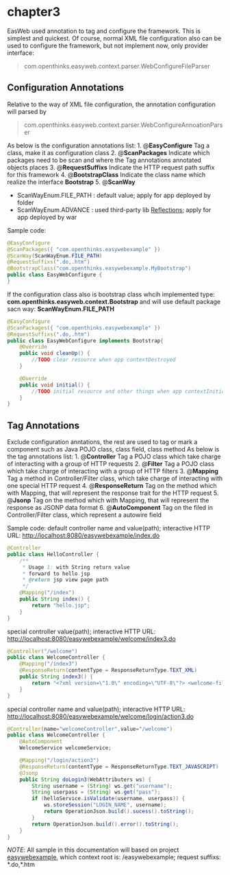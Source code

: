 # chapter3

EasWeb used annotation to tag and configure the framework. This is simplest and quickest. Of course, normal XML file configuration also can be used to configure the framework, but not implement now, only provider interface:

> com.openthinks.easyweb.context.parser.WebConfigureFileParser

## Configuration Annotations

Relative to the way of XML file configuration, the annotation configuration will parsed by

> com.openthinks.easyweb.context.parser.WebConfigureAnnoationParser

As below is the configuration annotations list: 1. @**EasyConfigure** Tag a class, make it as configuration class 2. @**ScanPackages** Indicate which packages need to be scan and where the Tag annotations annotated objects places 3. @**RequestSuffixs** Indicate the HTTP request path suffix for this framework 4. @**BootstrapClass** Indicate the class name which realize the interface **Bootstrap** 5. @**ScanWay**

* ScanWayEnum.FILE\_PATH : default value; apply for app deployed by folder
* ScanWayEnum.ADVANCE : used third-party lib [Reflections](https://github.com/ronmamo/reflections); apply for app deployed by war

Sample code:

```java
@EasyConfigure
@ScanPackages({ "com.openthinks.easywebexample" })
@ScanWay(ScanWayEnum.FILE_PATH)
@RequestSuffixs(".do,.htm")
@BootstrapClass("com.openthinks.easywebexample.MyBootstrap")
public class EasyWebConfigure {
}
```

If the configuration class also is bootstrap class whcih implemented type: **com.openthinks.easyweb.context.Bootstrap** and will use default package sacn way: **ScanWayEnum.FILE\_PATH**

```java
@EasyConfigure
@ScanPackages({ "com.openthinks.easywebexample" })
@RequestSuffixs(".do,.htm")
public class EasyWebConfigure implements Bootstrap{
    @Override
    public void cleanUp() {
        //TODO clear resource when app contextDestroyed
    }

    @Override
    public void initial() {
        //TODO initial resource and other things when app contextInitialized
    }
}
```

## Tag Annotations

Exclude configuration anntations, the rest are used to tag or mark a component such as Java POJO class, class field, class method As below is the tag annotations list: 1. @**Controller** Tag a POJO class which take charge of interacting with a group of HTTP requests 2. @**Filter** Tag a POJO class which take charge of interacting with a group of HTTP filters 3. @**Mapping** Tag a method in Controller/Filter class, which take charge of interacting with one special HTTP request 4. @**ResponseReturn** Tag on the method which with Mapping, that will represent the response trait for the HTTP request 5. @**Jsonp** Tag on the method which with Mapping, that will represent the response as JSONP data format 6. @**AutoComponent** Tag on the filed in Controller/Filter class, which represent a autowire field

Sample code: default controller name and value\(path\); interactive HTTP URL: [http://localhost:8080/easywebexample/index.do](http://localhost:8080/easywebexample/index.do)

```java
@Controller
public class HelloController {
    /**
     * Usage 1: with String return value
     * forward to hello.jsp
     * @return jsp view page path
     */
    @Mapping("/index")
    public String index() {
        return "hello.jsp";
    }
}
```

special controller value\(path\); interactive HTTP URL: [http://localhost:8080/easywebexample/welcome/index3.do](http://localhost:8080/easywebexample/welcome/index3.do)

```java
@Controller("/welcome")
public class WelcomeController {
    @Mapping("/index3")
    @ResponseReturn(contentType = ResponseReturnType.TEXT_XML)
    public String index3() {
        return "<?xml version=\"1.0\" encoding=\"UTF-8\"?> <welcome-file-list><welcome-file>index.do</welcome-file></welcome-file-list>";
    }
}
```

special controller name and value\(path\); interactive HTTP URL: [http://localhost:8080/easywebexample/welcome/login/action3.do](http://localhost:8080/easywebexample/welcome/login/action3.do)

```java
@Controller(name="welcomeController",value="/welcome")
public class WelcomeController {
    @AutoComponent
    WelcomeService welcomeService;

    @Mapping("/login/action3")
    @ResponseReturn(contentType = ResponseReturnType.TEXT_JAVASCRIPT)
    @Jsonp
    public String doLogin3(WebAttributers ws) {
        String username = (String) ws.get("username");
        String userpass = (String) ws.get("pass");
        if (helloService.isValidate(username, userpass)) {
            ws.storeSession("LOGIN_NAME", username);
            return OperationJson.build().sucess().toString();
        }
        return OperationJson.build().error().toString();
    }
}
```

_NOTE_: All sample in this documentation will based on project [easywebexample](https://github.com/daileyet/easywebexample), which context root is: /easywebexample; request suffixs: \*.do,\*.htm

